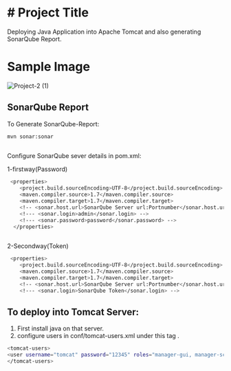 # # Project Title
Deploying Java Application into Apache Tomcat and also generating SonarQube Report.
# Sample Image
![Project-2 (1)](https://user-images.githubusercontent.com/111736742/215831290-4456a2a1-5e63-4f17-a13d-5d614d04c59e.jpg)

## SonarQube Report

To Generate SonarQube-Report: 
```bash
mvn sonar:sonar
  
```
 Configure SonarQube sever details in pom.xml:

 1-firstway(Password) 
```bash
 <properties>
    <project.build.sourceEncoding>UTF-8</project.build.sourceEncoding>
    <maven.compiler.source>1.7</maven.compiler.source>
    <maven.compiler.target>1.7</maven.compiler.target>
    <!-- <sonar.host.url>SonarQube Server url:Portnumber</sonar.host.url> -->
    <!--- <sonar.login>admin</sonar.login> -->
    <!--- <sonar.password>password</sonar.password> -->
  </properties>
  
```
2-Secondway(Token)
```bash
 <properties>
    <project.build.sourceEncoding>UTF-8</project.build.sourceEncoding>
    <maven.compiler.source>1.7</maven.compiler.source>
    <maven.compiler.target>1.7</maven.compiler.target>
    <!-- <sonar.host.url>SonarQube Server url:Portnumber</sonar.host.url> -->
    <!--- <sonar.login>SonarQube Token</sonar.login> -->  
```
## To deploy into Tomcat Server:

1) First install java on that server.
2) configure users in  conf/tomcat-users.xml
   under this tag <tomcat-users> </tomcat-users>.
```bash
<tomcat-users>
<user username="tomcat" password="12345" roles="manager-gui, manager-script, manager-jmx, manager-status"/>
</tomcat-users>
```
